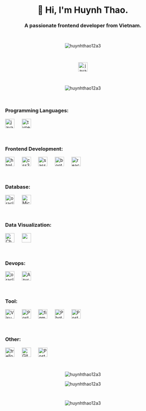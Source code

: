 <h1 align="center">👋 Hi, I'm Huynh Thao.</h1>
<h3 align="center">A passionate frontend developer from Vietnam.</h3>
&nbsp;
<p align="center"> <img src="https://komarev.com/ghpvc/?username=huynhthao12a3&label=Profile%20views&color=0e75b6&style=flat" alt="huynhthao12a3" /> </p>
&nbsp;
<p align="center"> <img src="https://img.shields.io/badge/Gmail-huynhthao12a3@gmail.com-7d869b?logo=gmail&logoColor=EA4335&color=ff69b4" alt="javascript" height="30"/></p>
&nbsp;
<p align="center"> <span href="#"><img src="https://github-profile-trophy.vercel.app/?username=huynhthao12a3" alt="huynhthao12a3" /></span> </p>

&nbsp;

<h3 align="left">Programming Languages:</h3>
<span > <img src="https://img.shields.io/badge/Javascript-7d869b?logo=javascript&logoColor=F7DF1E" alt="javascript" height="30"/> </span>
&nbsp;&nbsp;&nbsp;&nbsp; 
<span > <img src="https://img.shields.io/badge/Typescript-7d869b?logo=typescript&logoColor=3178C6" alt="typescript" height="30"/> </span>

&nbsp;

<h3 align="left">Frontend Development:</h3>
<span > <img src="https://img.shields.io/badge/HTML5-7d869b?logo=html5&logoColor=E34F26" alt="html5" height="30"/> </span>
&nbsp;&nbsp;&nbsp;&nbsp;
<span > <img src="https://img.shields.io/badge/CSS3-7d869b?logo=css3&logoColor=1572B6" alt="css3" height="30"/> </span>
&nbsp;&nbsp;&nbsp;&nbsp;
<span > <img src="https://img.shields.io/badge/SASS-7d869b?logo=sass&logoColor=CC6699" alt="sass" height="30"/> </span>
&nbsp;&nbsp;&nbsp;&nbsp;
<span > <img src="https://img.shields.io/badge/Bootstrap-7d869b?logo=bootstrap&logoColor=7952B3" alt="bootstrap" height="30"/> </span>
&nbsp;&nbsp;&nbsp;&nbsp;
<span > <img src="https://img.shields.io/badge/React-7d869b?logo=react&logoColor=61DAFB" alt="react" height="30"/> </span>

&nbsp;

<h3 align="left">Database:</h3>
<span > <img src="https://img.shields.io/badge/Oracle-7d869b?logo=oracle&logoColor=F80000" alt="oracle" height="30"/> </span>
&nbsp;&nbsp;&nbsp;&nbsp;
<span > <img src="https://img.shields.io/badge/Microsoft SQL Server-7d869b?logo=MicrosoftSQLServer&logoColor=CC2927" alt="Microsoft SQL Server" height="30"/> </span>

&nbsp;

<h3 align="left">Data Visualization:</h3>
<span > <img src="https://img.shields.io/badge/Chartjs-7d869b?logo=chart.js&logoColor=FF6384" alt="Chartjs" height="30"/> </span>
&nbsp;&nbsp;&nbsp;&nbsp;
<span > <img src='https://jscharting.com/static/img/logo.svg' height="30"/> </span>

&nbsp;

<h3 align="left">Devops:</h3>
<span > <img src="https://img.shields.io/badge/Jenkins-7d869b?logo=jenkins&logoColor=D24939" alt="oracle" height="30"/> </span>
&nbsp;&nbsp;&nbsp;&nbsp;
<span > <img src="https://img.shields.io/badge/Azure DevOps-7d869b?logo=AzureDevOps&logoColor=0078D7" alt="AzureDevOps" height="30"/> </span>

&nbsp;

<h3 align="left">Tool:</h3>
<span > <img src="https://img.shields.io/badge/Visual Studio Code-7d869b?logo=VisualStudioCode&logoColor=007ACC" alt="Visual Studio Code" height="30"/> </span>
&nbsp;&nbsp;&nbsp;&nbsp;
<span > <img src="https://img.shields.io/badge/Eclipse-7d869b?logo=EclipseIDE&logoColor=#C2255" alt="Postman" height="30"/> </span>
&nbsp;&nbsp;&nbsp;&nbsp;
<span > <img src="https://img.shields.io/badge/Figma-7d869b?logo=figma&logoColor=F24E1E" alt="figma" height="30"/> </span>
&nbsp;&nbsp;&nbsp;&nbsp;
<span > <img src="https://img.shields.io/badge/Photoshop-7d869b?logo=AdobePhotoshop&logoColor=31A8FF" alt="Photoshop" height="30"/> </span>
&nbsp;&nbsp;&nbsp;&nbsp;
<span > <img src="https://img.shields.io/badge/Postman-7d869b?logo=postman&logoColor=FF6C37" alt="Postman" height="30"/> </span>

&nbsp;

<h3 align="left">Other:</h3>
<span > <img src="https://img.shields.io/badge/Trello-7d869b?logo=trello&logoColor=0052CC" alt="trello" height="30"/> </span>
&nbsp;&nbsp;&nbsp;&nbsp;
<span > <img src="https://img.shields.io/badge/Git-7d869b?logo=git&logoColor=F05032" alt="Git" height="30"/> </span>
&nbsp;&nbsp;&nbsp;&nbsp;
<span > <img src="https://img.shields.io/badge/Wordpress-7d869b?logo=wordpress&logoColor=21759B" alt="Postman" height="30"/> </span>

&nbsp;

<p align="center"><img  src="https://github-readme-stats.vercel.app/api/top-langs?username=huynhthao12a3&show_icons=true&locale=en&layout=compact" alt="huynhthao12a3" /></p>

<p align="center"><img  src="https://github-readme-stats.vercel.app/api?username=huynhthao12a3&show_icons=true&locale=en" alt="huynhthao12a3" /></p>
&nbsp;
<p align="center"><img  src="https://github-readme-streak-stats.herokuapp.com/?user=huynhthao12a3&" alt="huynhthao12a3" /></p>
